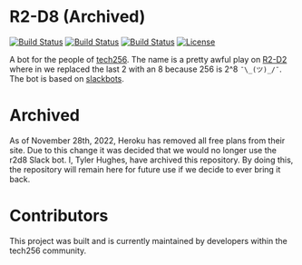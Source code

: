 # R2-D8 (Archived)

[![Build Status](https://github.com/tech256/r2d8/actions/workflows/node.js.yml/badge.svg)](https://github.com/tech256/r2d8/actions/workflows/node.js.yml)
[![Build Status](https://circleci.com/gh/tech256/r2d8.svg?style=svg)](https://app.circleci.com/pipelines/github/tech256/r2d8)
[![Build Status](https://travis-ci.org/tech256/r2d8.svg?branch=master)](https://travis-ci.org/tech256/r2d8)
[![License](https://img.shields.io/badge/License-Apache%202.0-blue.svg)](https://opensource.org/licenses/Apache-2.0)

A bot for the people of [tech256][tech256]. The name is a pretty awful play
on [R2-D2][r2d2] where in we replaced the last 2 with an 8 because 256 is
2^8 `¯\_(ツ)_/¯`. The bot is based on [slackbots][slackbots].

# Archived
As of November 28th, 2022, Heroku has removed all free plans from their site. Due to this change it was decided that we would no longer use the r2d8 Slack bot. I, Tyler Hughes, have archived this repository. By doing this, the repository will remain here for future use if we decide to ever bring it back.

# Contributors

This project was built and is currently maintained by developers within the tech256 community.

[tech256]: http://tech256.com
[r2d2]: http://en.wikipedia.org/wiki/R2-D2
[slackbots]: https://github.com/mishk0/slack-bot-api

